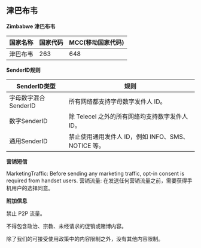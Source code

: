 ## 津巴布韦

__Zimbabwe  津巴布韦__

| 国家名称 | 国家代码 | MCC(移动国家代码) |
|------|------|-------------|
| 津巴布韦 | 263  | 648         |

__SenderID规则__

| SenderID类型     | 规则                                 |
|----------------|------------------------------------|
| 字母数字混合SenderID | 所有网络都支持字母数字发件人 ID。                 |
| 数字SenderID     | 		除 Telecel 之外的所有网络均支持数字发件人 ID。    |
| 通用SenderID     | 禁止使用通用发件人 ID，例如 INFO、SMS、NOTICE 等。 |


__营销短信__

MarketingTraffic: Before sending any marketing traffic, opt-in consent is required from handset users.
营销流量: 在发送任何营销流量之前，需要获得手机用户的选择同意。


__附加信息__

禁止 P2P 流量。

不得包含政治、宗教、未经请求的促销或赌博内容。

除了我们的可接受使用政策中的内容限制之外，没有其他内容限制。

